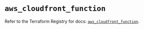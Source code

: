 # `aws_cloudfront_function`

Refer to the Terraform Registry for docs: [`aws_cloudfront_function`](https://registry.terraform.io/providers/hashicorp/aws/5.87.0/docs/resources/cloudfront_function).
